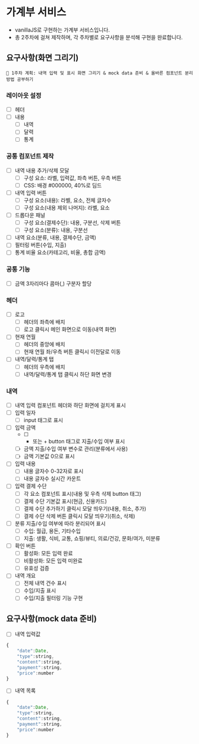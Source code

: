 # 가계부 서비스

- vanillaJS로 구현하는 가계부 서비스입니다.
- 총 2주차에 걸쳐 제작하며, 각 주차별로 요구사항을 분석해 구현을 완료합니다.

## 요구사항(화면 그리기)

```
📌 1주차 계획: 내역 입력 및 표시 화면 그리기 & mock data 준비 & 올바른 컴포넌트 분리 방법 공부하기
```

### 레이아웃 설정

- [ ]  헤더
- [ ]  내용
    - [ ]  내역
    - [ ]  달력
    - [ ]  통계

### 공통 컴포넌트 제작

- [ ]  내역 내용 추가/삭제 모달
    - [ ]  구성 요소: 라벨, 입력값, 좌측 버튼, 우측 버튼
    - [ ]  CSS: 배경 #000000, 40%로 딤드
- [ ]  내역 입력 버튼
    - [ ]  구성 요소(내용): 라벨, 요소, 전체 글자수
    - [ ]  구성 요소(내용 제외 나머지): 라벨, 요소
- [ ]  드롭다운 패널
    - [ ]  구성 요소(결제수단): 내용, 구분선, 삭제 버튼
    - [ ]  구성 요소(분류): 내용, 구분선
- [ ]  내역 요소(분류, 내용, 결제수단, 금액)
- [ ]  필터링 버튼(수입, 지출)
- [ ]  통계 비율 요소(카테고리, 비율, 총합 금액)

### 공통 기능

- [ ]  금액 3자리마다 콤마(,) 구분자 할당

### 헤더

- [ ]  로고
    - [ ]  헤더의 좌측에 배치
    - [ ]  로고 클릭시 메인 화면으로 이동(내역 화면)
- [ ]  현재 연월
    - [ ]  헤더의 중앙에 배치
    - [ ]  현재 연월 좌/우측 버튼 클릭시 이전달로 이동
- [ ]  내역/달력/통계 탭
    - [ ]  헤더의 우측에 배치
    - [ ]  내역/달력/통계 탭 클릭시 하단 화면 변경

### 내역

- [ ]  내역 입력 컴포넌트 헤더와 하단 화면에 걸치게 표시
- [ ]  입력 일자
    - [ ]  input 태그로 표시
- [ ]  입력 금액
    - [ ]  - 또는 + button 태그로 지출/수입 여부 표시
    - [ ]  금액 지출/수입 여부 변수로 관리(분류에서 사용)
    - [ ]  금액 기본값 0으로 표시
- [ ]  입력 내용
    - [ ]  내용 글자수 0-32자로 표시
    - [ ]  내용 글자수 실시간 카운트
- [ ]  입력 결제 수단
    - [ ]  각 요소 컴포넌트 표시(내용 및 우측 삭제 button 태그)
    - [ ]  결제 수단 기본값 표시(현금, 신용카드)
    - [ ]  결제 수단 추가하기 클릭시 모달 띄우기(내용, 취소, 추가)
    - [ ]  결제 수단 삭제 버튼 클릭시 모달 띄우기(취소, 삭제)
- [ ]  분류 지출/수입 여부에 따라 분리되어 표시
    - [ ]  수입: 월급, 용돈, 기타수입
    - [ ]  지출: 생활, 식비, 교통, 쇼핑/뷰티, 의료/건강, 문화/여가, 미분류
- [ ]  확인 버튼
    - [ ]  활성화: 모든 입력 완료
    - [ ]  비활성화: 모든 입력 미완료
    - [ ]  유효성 검증
- [ ]  내역 개요
    - [ ]  전체 내역 건수 표시
    - [ ]  수입/지출 표시
    - [ ]  수입/지출 필터링 기능 구현

## 요구사항(mock data 준비)

- [ ]  내역 입력값

```js
{
	"date":Date,
	"type":string,
	"content":string,
	"payment":string,
	"price":number
}
```

- [ ]  내역 목록

```js
{
	"date":Date,
	"type":string,
	"content":string,
	"payment":string,
	"price":number
}
```